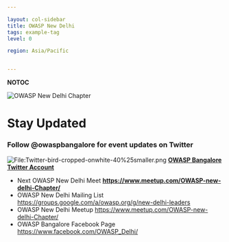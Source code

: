 ```yaml
---

layout: col-sidebar
title: OWASP New Delhi
tags: example-tag
level: 0

region: Asia/Pacific


---
```

__NOTOC__

![OWASP New Delhi Chapter](Owasp-New-Delhi-logo.png
"OWASP New Delhi Chapter")

# **Stay Updated**

### Follow @owaspbangalore for event updates on Twitter

![<File:Twitter-bird-cropped-onwhite-40%25smaller.png>](Twitter-bird-cropped-onwhite-40%25smaller.png
"File:Twitter-bird-cropped-onwhite-40%25smaller.png") **[OWASP Bangalore
Twitter Account](https://twitter.com/OWASP_NewDelhi)**

  - Next OWASP New Delhi Meet **<https://www.meetup.com/OWASP-new-delhi-Chapter/>**
  - OWASP New Delhi Mailing List
    <https://groups.google.com/a/owasp.org/g/new-delhi-leaders>
  - OWASP New Delhi Meetup
    <https://www.meetup.com/OWASP-new-delhi-Chapter/>
  - OWASP Bangalore Facebook Page
    <https://www.facebook.com/OWASP_Delhi/>

